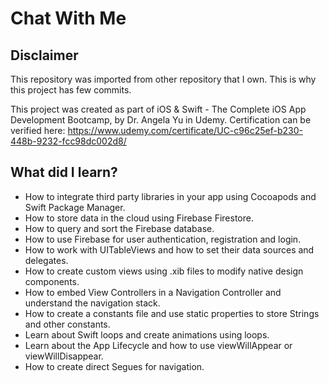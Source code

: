 # Chat With Me

## Disclaimer

This repository was imported from other repository that I own. This is why this project has few commits.

This project was created as part of iOS & Swift - The Complete iOS App Development Bootcamp, by Dr. Angela Yu in Udemy. 
Certification can be verified here: https://www.udemy.com/certificate/UC-c96c25ef-b230-448b-9232-fcc98dc002d8/

## What did I learn?

* How to integrate third party libraries in your app using Cocoapods and Swift Package Manager.
* How to store data in the cloud using Firebase Firestore.
* How to query and sort the Firebase database.
* How to use Firebase for user authentication, registration and login.
* How to work with UITableViews and how to set their data sources and delegates.
* How to create custom views using .xib files to modify native design components.
* How to embed View Controllers in a Navigation Controller and understand the navigation stack.
* How to create a constants file and use static properties to store Strings and other constants.
* Learn about Swift loops and create animations using loops.
* Learn about the App Lifecycle and how to use viewWillAppear or viewWillDisappear.
* How to create direct Segues for navigation.

